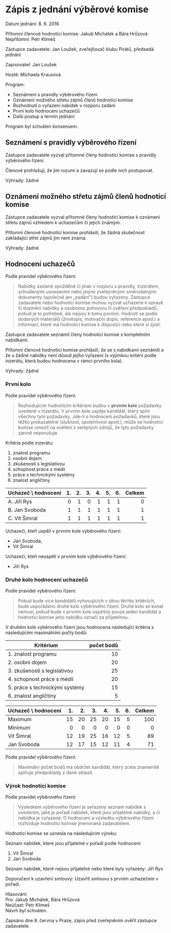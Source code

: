 Zápis z jednání výběrové komise
===============================

Datum jednání: 8. 6. 2016

Přítomní členové hodnotící komise: Jakub Michálek a Bára Hrůzová  
Nepřítomni: Petr Klimeš

Zástupce zadavatele: Jan Loužek, zveřejňovač klubu Pirátů, předsedá jednání

Zapisovatel: Jan Loužek

Hosté: Michaela Krausová

Program:

* Seznámení s pravidly výběrového řízení
* Oznámení možného střetu zájmů členů hodnotící komise
* Rozhodnutí o vyřazení nabídek v rozporu zadání
* První kolo hodnocení uchazečů
* Další postup a termín jednání

Program byl schválen konsensem.

## Seznámení s pravidly výběrového řízení

Zástupce zadavatele vyzval přítomné členy hodnotící komise s pravidly výběrového řízení. 

Členové prohlašují, že jim rozumí a zavazují se podle nich postupovat.

Výhrady: žádné

## Oznámení možného střetu zájmů členů hodnotící komise

Zástupce zadavatele vyzval přítomné členy hodnotící komise k oznámení střetu zájmů vzhledem k uchazečům či jejich známým. 

Přítomní členové hodnotící komise prohlásili, že žádná skutečnost zakládající střet zájmů jim není známa.

Výhrady: žádné

## Hodnocení uchazečů

Podle pravidel výběrového řízení:

> Nabídky zaslané opožděně či jinak v rozporu s pravidly, inzerátem, schválenými usneseními nebo jinými zveřejněnými směrodatnými dokumenty (společně jen „zadání“) budou vyřazeny. Zástupce zadavatele nebo hodnotící komise mohou vyzvat uchazeče k opravě či doplnění nabídky a osobnímu pohovoru či ověření předpokladů, pokud je to potřebné, ale nejsou k tomu povinni. Hodnotí se podle dodaných materiálů (životopis, motivační dopis, reference apod.) a informací, které má hodnotící komise k dispozici nebo které si zjistí.

Zástupce zadavatele seznámil členy hodnotící komise s kompletními nabídkami.

Přítomní členové hodnotící komise prohlásili, že se s nabídkami seznámili a že u žádné nabídky není důvod jejího vyřazení (s výjimkou kritérií podle inzerátu, která budou hodnocena v rámci prvního kola).

Výhrady: žádné

### První kolo

Podle pravidel výběrového řízení:

> Rozhodujícím hodnotícím kritériem budou v **prvním kole** požadavky uvedené v inzerátu. V prvním kole uspěje kandidát, který splní všechny tyto požadavky. Jde-li o hodnocení požadavků, které jsou těžko prokazatelné (slušnost, spolehlivost apod.), může se hodnotící komise omezit na ověření z veřejných zdrojů, že tyto požadavky zjevně neporušuje.

Kritéria podle inzerátu:

1. znalost programu
2. osobní dojem
3. zkušenosti s legislativou
4. schopnost práce s médii
5. práce s technickými systémy
6. znalost angličtiny 

Uchazeč \ hodnocení | 1. | 2. | 3. | 4. | 5. | 6. | Celkem
------------------- | --: | --: | --: | --: | --: | --: | -----:
A. Jiří Rys         | 0  | 1  | 0  | 1  | 1  | 1  | 0
B. Jan Svoboda	    | 1  | 1  | 1  | 1  | 1  | 1  | 1
C. Vít Šimral       | 1  | 1  | 1  | 1  | 1  | 1  | 1

Uchazeči, kteří uspěli v prvním kole výběrového řízení:

* Jan Svoboda, 
* Vít Šimral

Uchazeči, kteří neuspěli v prvním kole výběrového řízení:

* Jiří Rys

### Druhé kolo hodnocení uchazečů

Podle pravidel výběrového řízení:

> Pokud bude více kandidátů vyhovujících v obou těchto kritériích, bude uspořádáno druhé kolo výběrového řízení. Druhé kolo se konat nemusí, pokud bude v prvním kole úspěšný pouze jeden kandidát a hodnotící komise jeho nabídku označí za přijatelnou. 

V druhém kole výběrového řízení jsou hodnocena následující kritéria s následujícími maximálními počty bodů:

Kritérium | počet bodů
--------- | ---------:
1. znalost programu | 10
2. osobní dojem | 20
3. zkušenosti s legislativou | 25
4. schopnost práce s médii | 20
5. práce s technickými systémy | 15
6. znalost angličtiny | 5

Uchazeč \ hodnocení |  1. |  2. |  3. |  4. |  5. | 6.  | Celkem
------------------- | --: | --: | --: | --: | --: | --: |----:
Maximum             |  15 |  20 |  25 |  20 |  15 | 5   | 100
Minimum             |  0  |   0 |  0  |  0  |  0  | 0   | 0
Vít Šimral          |  12 |  19 |  25 |  16 |  12 | 5   | 89
Jan Svoboda         |  12 |  17 |  15 |  12 |  11 | 4   | 71


Podle pravidel výběrového řízení:

> Maximální počet bodů má obdržet kandidát, který zcela znamenitě splňuje předpoklady z dané oblasti. 

### Výrok hodnotící komise

Podle pravidel výběrového řízení:

> Výsledkem výběrového řízení je seřazený seznam nabídek s uvedením, jaké je pořadí nabídek, které jsou přijatelné nabídky, a čí nabídka je vyřazena. O hodnocení a výsledku výběrového řízení rozhoduje hodnotící komise jmenovaná zadavatelem. 

Hodnotící komise se usnesla na následujícím výroku:

Seznam nabídek, které jsou přijatelné v pořadí podle hodnocení:

1. Vít Šimral
2. Jan Svoboda

Seznam nabídek, které nejsou přijatelné nebo které byly vyřazeny: Jiří Rys

Doporučení k uzavření smlouvy: Uzavřít smlouvu s prvním uchazečem v pořadí.

Hlasování:  
Pro: Jakub Michálek, Bára Hrůzová  
Neúčast: Petr Klimeš  
Návrh byl schválen.

Zapsáno dne 8. června v Praze, zápis před zveřejněním ověřil zástupce zadavatele.
